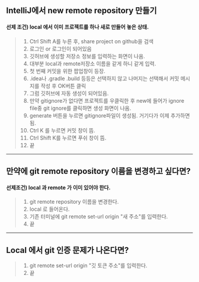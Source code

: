 ## IntelliJ에서 new remote repository 만들기
#### 선제 조건) local 에서 이미 프로젝트를 하나 새로 만들어 놓은 상태.
>1. Ctrl Shift A를 누른 후, share project on github을 검색
>2. 로그인 or 로그인이 되어있음
>3. 깃허브에 생성할 저장소 정보를 입력하는 화면이 나옴.
>4. 대부분 local과 remote저장소 이름을 같게 하니 같게 입력.
>5. 첫 번째 커밋을 위한 팝업창이 등장.
>6. .idea나 .gradle .build 등등은 선택하지 않고 나머지는 선택해서
   커밋 메시지를 작성 후 OK버튼 클릭
>7. 그럼 깃허브에 자동 생성이 되어있음.
>8. 만약 gitignore가 없다면 프로젝트를 우클릭한 후 new에 들어가
   ignore file중 git ignore를 클릭하면 생성 화면이 나옴.
>9. generate 버튼을 누르면 gitignore파일이 생성됨. 거기다가 이제 추가하면 됨.
>10. Ctrl K 를 누르면 커밋 창이 뜸.
>11. Ctrl Shift K를 누르면 푸쉬 창이 뜸.
>12. 끝

---

## 만약에 git remote repository 이름을 변경하고 싶다면?
#### 선제조건) local 과 remote 가 이미 있어야 한다.
> 1. git remote repository 이름을 변경한다.
> 2. local 로 들어온다.
> 3. 기존 터미널에 git remote set-url origin "새 주소"를 입력한다.
> 4. 끝

---

## Local 에서 git 인증 문제가 나온다면?
> 1. git remote set-url origin "깃 토큰 주소"를 입력한다.
> 2. 끝
